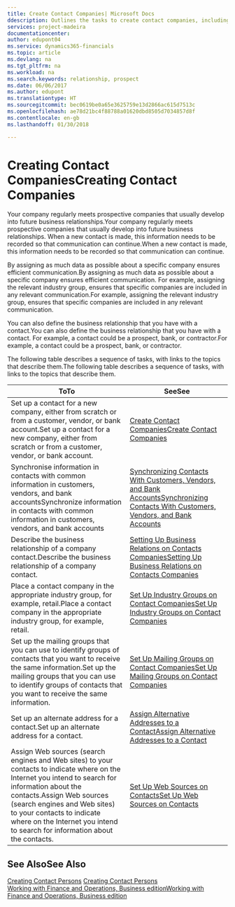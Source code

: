 ```yaml
---
title: Create Contact Companies| Microsoft Docs
ddescription: Outlines the tasks to create contact companies, including assigning relevant data about prospects and defining the business relationships you have with companies.
services: project-madeira
documentationcenter: 
author: edupont04
ms.service: dynamics365-financials
ms.topic: article
ms.devlang: na
ms.tgt_pltfrm: na
ms.workload: na
ms.search.keywords: relationship, prospect
ms.date: 06/06/2017
ms.author: edupont
ms.translationtype: HT
ms.sourcegitcommit: bec0619be0a65e3625759e13d2866ac615d7513c
ms.openlocfilehash: ae78d21bc4f88788a01620dbd8505d7034857d8f
ms.contentlocale: en-gb
ms.lasthandoff: 01/30/2018

---
```

# <a name="creating-contact-companies"></a><span data-ttu-id="aa704-102">Creating Contact Companies</span><span class="sxs-lookup"><span data-stu-id="aa704-102">Creating Contact Companies</span></span>
<span data-ttu-id="aa704-103">Your company regularly meets prospective companies that usually develop into future business relationships.</span><span class="sxs-lookup"><span data-stu-id="aa704-103">Your company regularly meets prospective companies that usually develop into future business relationships.</span></span> <span data-ttu-id="aa704-104">When a new contact is made, this information needs to be recorded so that communication can continue.</span><span class="sxs-lookup"><span data-stu-id="aa704-104">When a new contact is made, this information needs to be recorded so that communication can continue.</span></span>

<span data-ttu-id="aa704-105">By assigning as much data as possible about a specific company ensures efficient communication.</span><span class="sxs-lookup"><span data-stu-id="aa704-105">By assigning as much data as possible about a specific company ensures efficient communication.</span></span> <span data-ttu-id="aa704-106">For example, assigning the relevant industry group, ensures that specific companies are included in any relevant communication.</span><span class="sxs-lookup"><span data-stu-id="aa704-106">For example, assigning the relevant industry group, ensures that specific companies are included in any relevant communication.</span></span>

<span data-ttu-id="aa704-107">You can also define the business relationship that you have with a contact.</span><span class="sxs-lookup"><span data-stu-id="aa704-107">You can also define the business relationship that you have with a contact.</span></span> <span data-ttu-id="aa704-108">For example, a contact could be a prospect, bank, or contractor.</span><span class="sxs-lookup"><span data-stu-id="aa704-108">For example, a contact could be a prospect, bank, or contractor.</span></span>

<span data-ttu-id="aa704-109">The following table describes a sequence of tasks, with links to the topics that describe them.</span><span class="sxs-lookup"><span data-stu-id="aa704-109">The following table describes a sequence of tasks, with links to the topics that describe them.</span></span>

| <span data-ttu-id="aa704-110">To</span><span class="sxs-lookup"><span data-stu-id="aa704-110">To</span></span> | <span data-ttu-id="aa704-111">See</span><span class="sxs-lookup"><span data-stu-id="aa704-111">See</span></span> |
| --- | --- |
| <span data-ttu-id="aa704-112">Set up a contact for a new company, either from scratch or from a customer, vendor, or bank account.</span><span class="sxs-lookup"><span data-stu-id="aa704-112">Set up a contact for a new company, either from scratch or from a customer, vendor, or bank account.</span></span> |[<span data-ttu-id="aa704-113">Create Contact Companies</span><span class="sxs-lookup"><span data-stu-id="aa704-113">Create Contact Companies</span></span>](marketing-how-create-contact-companies.md) |
| <span data-ttu-id="aa704-114">Synchronise information in contacts with common information in customers, vendors, and bank accounts</span><span class="sxs-lookup"><span data-stu-id="aa704-114">Synchronize information in contacts with common information in customers, vendors, and bank accounts</span></span> |[<span data-ttu-id="aa704-115">Synchronizing Contacts With Customers, Vendors, and Bank Accounts</span><span class="sxs-lookup"><span data-stu-id="aa704-115">Synchronizing Contacts With Customers, Vendors, and Bank Accounts</span></span>](marketing-synchronize-contacts-customers-vendors-bank-accounts.md) |
| <span data-ttu-id="aa704-116">Describe the business relationship of a company contact.</span><span class="sxs-lookup"><span data-stu-id="aa704-116">Describe the business relationship of a company contact.</span></span> |[<span data-ttu-id="aa704-117">Setting Up Business Relations on Contacts Companies</span><span class="sxs-lookup"><span data-stu-id="aa704-117">Setting Up Business Relations on Contacts Companies</span></span>](marketing-business-relations.md) |
| <span data-ttu-id="aa704-118">Place a contact company in the appropriate industry group, for example, retail.</span><span class="sxs-lookup"><span data-stu-id="aa704-118">Place a contact company in the appropriate industry group, for example, retail.</span></span> |[<span data-ttu-id="aa704-119">Set Up Industry Groups on Contact Companies</span><span class="sxs-lookup"><span data-stu-id="aa704-119">Set Up Industry Groups on Contact Companies</span></span>](marketing-industry-groups.md) |
| <span data-ttu-id="aa704-120">Set up the mailing groups that you can use to identify groups of contacts that you want to receive the same information.</span><span class="sxs-lookup"><span data-stu-id="aa704-120">Set up the mailing groups that you can use to identify groups of contacts that you want to receive the same information.</span></span> |[<span data-ttu-id="aa704-121">Set Up Mailing Groups on Contact Companies</span><span class="sxs-lookup"><span data-stu-id="aa704-121">Set Up Mailing Groups on Contact Companies</span></span>](marketing-mailing-groups.md) |
| <span data-ttu-id="aa704-122">Set up an alternate address for a contact.</span><span class="sxs-lookup"><span data-stu-id="aa704-122">Set up an alternate address for a contact.</span></span> |[<span data-ttu-id="aa704-123">Assign Alternative Addresses to a Contact</span><span class="sxs-lookup"><span data-stu-id="aa704-123">Assign Alternative Addresses to a Contact</span></span>](marketing-how-assign-alternate-address.md) |
| <span data-ttu-id="aa704-124">Assign Web sources (search engines and Web sites) to your contacts to indicate where on the Internet you intend to search for information about the contacts.</span><span class="sxs-lookup"><span data-stu-id="aa704-124">Assign Web sources (search engines and Web sites) to your contacts to indicate where on the Internet you intend to search for information about the contacts.</span></span> |[<span data-ttu-id="aa704-125">Set Up Web Sources on Contacts</span><span class="sxs-lookup"><span data-stu-id="aa704-125">Set Up Web Sources on Contacts</span></span>](marketing-web-sources.md) |

## <a name="see-also"></a><span data-ttu-id="aa704-126">See Also</span><span class="sxs-lookup"><span data-stu-id="aa704-126">See Also</span></span>
<span data-ttu-id="aa704-127">[Creating Contact Persons](marketing-create-contact-persons.md) </span><span class="sxs-lookup"><span data-stu-id="aa704-127">[Creating Contact Persons](marketing-create-contact-persons.md) </span></span>  
[<span data-ttu-id="aa704-128">Working with Finance and Operations, Business edition</span><span class="sxs-lookup"><span data-stu-id="aa704-128">Working with Finance and Operations, Business edition</span></span>](ui-work-product.md)

